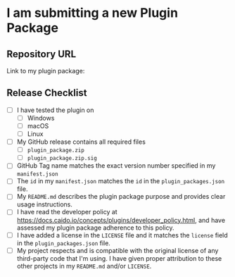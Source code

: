 # I am submitting a new Plugin Package

## Repository URL

<!--- Paste a link to your repo here for easy access -->

Link to my plugin package:

## Release Checklist

- [ ] I have tested the plugin on
  - [ ] Windows
  - [ ] macOS
  - [ ] Linux
- [ ] My GitHub release contains all required files
  - [ ] `plugin_package.zip`
  - [ ] `plugin_package.zip.sig`
- [ ] GitHub Tag name matches the exact version number specified in my `manifest.json`
- [ ] The `id` in my `manifest.json` matches the `id` in the `plugin_packages.json` file.
- [ ] My `README.md` describes the plugin package purpose and provides clear usage instructions.
- [ ] I have read the developer policy at <https://docs.caido.io/concepts/plugins/developer_policy.html>, and have assessed my plugin package adherence to this policy.
- [ ] I have added a license in the `LICENSE` file and it matches the `license` field in the `plugin_packages.json` file.
- [ ] My project respects and is compatible with the original license of any third-party code that I'm using.
      I have given proper attribution to these other projects in my `README.md` and/or `LICENSE`.
